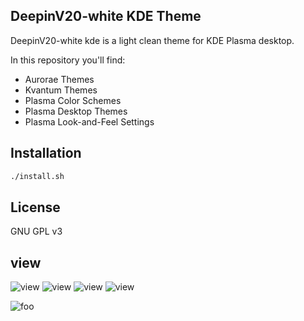 ## DeepinV20-white KDE Theme

DeepinV20-white kde is a light clean theme for KDE Plasma desktop.

In this repository you'll find:

- Aurorae Themes
- Kvantum Themes
- Plasma Color Schemes
- Plasma Desktop Themes
- Plasma Look-and-Feel Settings

## Installation

```sh
./install.sh
```

## License

GNU GPL v3

## view
![view](View-1.png?raw=true)
![view](View-2.png?raw=true)
![view](View-3.png?raw=true)
![view](View-4.png?raw=true)




![foo](https://github.com/nx-appbuild-hub/DeepinV20-kde-2//actions/workflows/makefile.yml/badge.svg)
